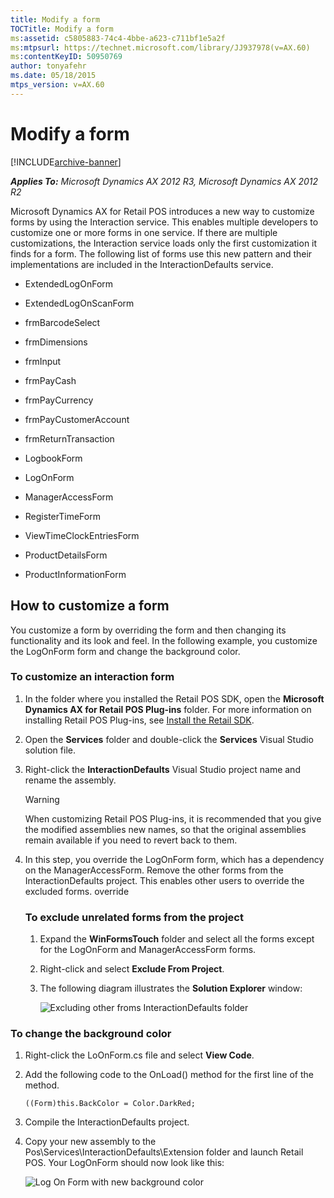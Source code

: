 ```yaml
---
title: Modify a form
TOCTitle: Modify a form
ms:assetid: c5805883-74c4-4bbe-a623-c711bf1e5a2f
ms:mtpsurl: https://technet.microsoft.com/library/JJ937978(v=AX.60)
ms:contentKeyID: 50950769
author: tonyafehr
ms.date: 05/18/2015
mtps_version: v=AX.60
---
```


# Modify a form 


[!INCLUDE[archive-banner](includes/archive-banner.md)]


_**Applies To:** Microsoft Dynamics AX 2012 R3, Microsoft Dynamics AX 2012 R2_

Microsoft Dynamics AX for Retail POS introduces a new way to customize forms by using the Interaction service. This enables multiple developers to customize one or more forms in one service. If there are multiple customizations, the Interaction service loads only the first customization it finds for a form. The following list of forms use this new pattern and their implementations are included in the InteractionDefaults service.

  - ExtendedLogOnForm

  - ExtendedLogOnScanForm

  - frmBarcodeSelect

  - frmDimensions

  - frmInput

  - frmPayCash

  - frmPayCurrency

  - frmPayCustomerAccount

  - frmReturnTransaction

  - LogbookForm

  - LogOnForm

  - ManagerAccessForm

  - RegisterTimeForm

  - ViewTimeClockEntriesForm

  - ProductDetailsForm

  - ProductInformationForm

## How to customize a form

You customize a form by overriding the form and then changing its functionality and its look and feel. In the following example, you customize the LogOnForm form and change the background color.

### To customize an interaction form

1.  In the folder where you installed the Retail POS SDK, open the **Microsoft Dynamics AX for Retail POS Plug-ins** folder. For more information on installing Retail POS Plug-ins, see [Install the Retail SDK](install-retail-sdk-retail-pos-plug-ins.md).

2.  Open the **Services** folder and double-click the **Services** Visual Studio solution file.

3.  Right-click the **InteractionDefaults** Visual Studio project name and rename the assembly.
    

    > [!WARNING]
    > <P>When customizing Retail POS Plug-ins, it is recommended that you give the modified assemblies new names, so that the original assemblies remain available if you need to revert back to them.</P>



4.  In this step, you override the LogOnForm form, which has a dependency on the ManagerAccessForm. Remove the other forms from the InteractionDefaults project. This enables other users to override the excluded forms. override
    
    ### To exclude unrelated forms from the project
    
    1.  Expand the **WinFormsTouch** folder and select all the forms except for the LogOnForm and ManagerAccessForm forms.
    
    2.  Right-click and select **Exclude From Project**.
    
    3.  The following diagram illustrates the **Solution Explorer** window:
        
        ![Excluding other froms InteractionDefaults folder](images/JJ937978.RemoveOtherFormsFromInteractionDefaultsFolder(en-us,AX.60).png "Excluding other froms InteractionDefaults folder")

### To change the background color

1.  Right-click the LoOnForm.cs file and select **View Code**.

2.  Add the following code to the OnLoad() method for the first line of the method.
    
        ((Form)this.BackColor = Color.DarkRed;

3.  Compile the InteractionDefaults project.

4.  Copy your new assembly to the Pos\\Services\\InteractionDefaults\\Extension folder and launch Retail POS. Your LogOnForm should now look like this:
    
    ![Log On Form with new background color](images/JJ937978.LogonFormWithNewBackgroundColor(en-us,AX.60).png "Log On Form with new background color")

  


